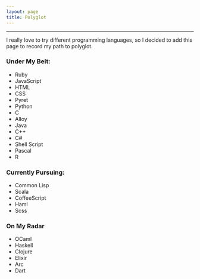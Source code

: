 ```yaml
---
layout: page
title: Polyglot
---
```


***

I really love to try different programming languages, so I decided to add this page to record my path to polyglot.

### Under My Belt:

- Ruby
- JavaScript
- HTML
- CSS
- Pyret
- Python
- C
- Alloy
- Java
- C\+\+
- C#
- Shell Script
- Pascal
- R

### Currently Pursuing:

- Common Lisp
- Scala
- CoffeeScript
- Haml
- Scss

### On My Radar

- OCaml
- Haskell
- Clojure
- Elixir
- Arc
- Dart
